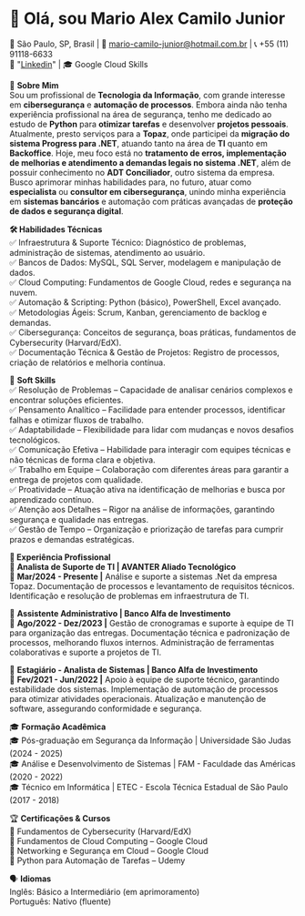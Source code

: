 # 👋 Olá, sou Mario Alex Camilo Junior

📍 São Paulo, SP, Brasil | 📧 mario-camilo-junior@hotmail.com.br | 📞 +55 (11) 91118-6633  
🔗 "[Linkedin](https://www.linkedin.com/in/marioalexcamilojr/)" | 🎓 Google Cloud Skills  

🚀 **Sobre Mim**  
Sou um profissional de **Tecnologia da Informação**, com grande interesse em **cibersegurança** e **automação de processos**. Embora ainda não tenha experiência profissional na área de segurança, tenho me dedicado ao estudo de **Python** para **otimizar tarefas** e desenvolver **projetos pessoais**. 
Atualmente, presto serviços para a **Topaz**, onde participei da **migração do sistema Progress para .NET**, atuando tanto na área de **TI** quanto em **Backoffice**. Hoje, meu foco está no **tratamento de erros, implementação de melhorias e atendimento a demandas legais no sistema .NET**, além de possuir conhecimento no **ADT Conciliador**, outro sistema da empresa.  
Busco aprimorar minhas habilidades para, no futuro, atuar como **especialista** ou **consultor em cibersegurança**, unindo minha experiência em **sistemas bancários** e automação com práticas avançadas de **proteção de dados e segurança digital**.  

**🛠 Habilidades Técnicas**  
✅ Infraestrutura & Suporte Técnico: Diagnóstico de problemas, administração de sistemas, atendimento ao usuário.  
✅ Bancos de Dados: MySQL, SQL Server, modelagem e manipulação de dados.  
✅ Cloud Computing: Fundamentos de Google Cloud, redes e segurança na nuvem.  
✅ Automação & Scripting: Python (básico), PowerShell, Excel avançado.  
✅ Metodologias Ágeis: Scrum, Kanban, gerenciamento de backlog e demandas.  
✅ Cibersegurança: Conceitos de segurança, boas práticas, fundamentos de Cybersecurity (Harvard/EdX).  
✅ Documentação Técnica & Gestão de Projetos: Registro de processos, criação de relatórios e melhoria contínua.  

🧠 **Soft Skills**  
✅ Resolução de Problemas – Capacidade de analisar cenários complexos e encontrar soluções eficientes.  
✅ Pensamento Analítico – Facilidade para entender processos, identificar falhas e otimizar fluxos de trabalho.  
✅ Adaptabilidade – Flexibilidade para lidar com mudanças e novos desafios tecnológicos.  
✅ Comunicação Efetiva – Habilidade para interagir com equipes técnicas e não técnicas de forma clara e objetiva.  
✅ Trabalho em Equipe – Colaboração com diferentes áreas para garantir a entrega de projetos com qualidade.  
✅ Proatividade – Atuação ativa na identificação de melhorias e busca por aprendizado contínuo.  
✅ Atenção aos Detalhes – Rigor na análise de informações, garantindo segurança e qualidade nas entregas.  
✅ Gestão de Tempo – Organização e priorização de tarefas para cumprir prazos e demandas estratégicas.  
  
**💼 Experiência Profissional**  
🔹 **Analista de Suporte de TI | AVANTER Aliado Tecnológico**  
📅 **Mar/2024 - Presente |** Análise e suporte a sistemas .Net da empresa Topaz. Documentação de processos e levantamento de requisitos técnicos. Identificação e resolução de problemas em infraestrutura de TI.  

🔹 **Assistente Administrativo | Banco Alfa de Investimento**  
📅 **Ago/2022 - Dez/2023 |** Gestão de cronogramas e suporte à equipe de TI para organização das entregas. Documentação técnica e padronização de processos, melhorando fluxos internos. Administração de ferramentas colaborativas e suporte a projetos de TI.  

🔹 **Estagiário - Analista de Sistemas | Banco Alfa de Investimento**  
📅 **Fev/2021 - Jun/2022 |** Apoio à equipe de suporte técnico, garantindo estabilidade dos sistemas. Implementação de automação de processos para otimizar atividades operacionais. Atualização e manutenção de software, assegurando conformidade e segurança. 

🎓 **Formação Acadêmica**  
🎓 Pós-graduação em Segurança da Informação | Universidade São Judas (2024 - 2025)  
🎓 Análise e Desenvolvimento de Sistemas | FAM - Faculdade das Américas (2020 - 2022)  
🎓 Técnico em Informática | ETEC - Escola Técnica Estadual de São Paulo (2017 - 2018)  

🏆 **Certificações & Cursos**  
🏅 Fundamentos de Cybersecurity (Harvard/EdX)  
🏅 Fundamentos de Cloud Computing – Google Cloud  
🏅 Networking e Segurança em Cloud – Google Cloud  
🏅 Python para Automação de Tarefas – Udemy  

🗣 **Idiomas**  
Inglês: Básico a Intermediário (em aprimoramento)  
Português: Nativo (fluente)  
